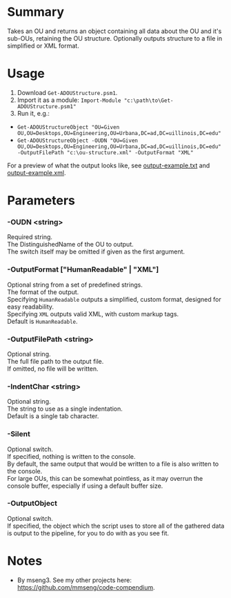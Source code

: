 # Summary
Takes an OU and returns an object containing all data about the OU and it's sub-OUs, retaining the OU structure. Optionally outputs structure to a file in simplified or XML format.  

# Usage
1. Download `Get-ADOUStructure.psm1`.
2. Import it as a module: `Import-Module "c:\path\to\Get-ADOUStructure.psm1"`
3. Run it, e.g.:
  - `Get-ADOUStructureObject "OU=Given OU,OU=Desktops,OU=Engineering,OU=Urbana,DC=ad,DC=uillinois,DC=edu"`
  - `Get-ADOUStructureObject -OUDN "OU=Given OU,OU=Desktops,OU=Engineering,OU=Urbana,DC=ad,DC=uillinois,DC=edu" -OutputFilePath "c:\ou-structure.xml" -OutputFormat "XML"`

For a preview of what the output looks like, see [output-example.txt](output-example.txt) and [output-example.xml](output-example.xml).  

# Parameters

### -OUDN \<string\>
Required string.  
The DistinguishedName of the OU to output.  
The switch itself may be omitted if given as the first argument.  

### -OutputFormat ["HumanReadable" | "XML"]
Optional string from a set of predefined strings.  
The format of the output.  
Specifying `HumanReadable` outputs a simplified, custom format, designed for easy readability.  
Specifying `XML` outputs valid XML, with custom markup tags.  
Default is `HumanReadable`.  

### -OutputFilePath \<string\>
Optional string.  
The full file path to the output file.  
If omitted, no file will be written.  

### -IndentChar \<string\>
Optional string.  
The string to use as a single indentation.  
Default is a single tab character.  

### -Silent
Optional switch.  
If specified, nothing is written to the console.  
By default, the same output that would be written to a file is also written to the console.  
For large OUs, this can be somewhat pointless, as it may overrun the console buffer, especially if using a default buffer size.  

### -OutputObject
Optional switch.  
If specified, the object which the script uses to store all of the gathered data is output to the pipeline, for you to do with as you see fit.  

# Notes
- By mseng3. See my other projects here: https://github.com/mmseng/code-compendium.